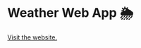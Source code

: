 # Weather Web App 🌦️

<a href="https://mahiprasad.github.io/weather-/" target="_blank">Visit the website.<a>
